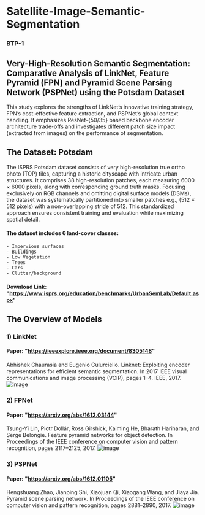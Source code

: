 # Satellite-Image-Semantic-Segmentation
### BTP-1

## Very-High-Resolution Semantic Segmentation: Comparative Analysis of LinkNet, Feature Pyramid (FPN) and Pyramid Scene Parsing Network (PSPNet) using the Potsdam Dataset

This study explores the strengths of LinkNet’s innovative training strategy, FPN’s cost-effective feature extraction, and PSPNet’s global context handling. It emphasizes ResNet-{50/35} based backbone encoder architecture trade-offs and investigates different patch size impact (extracted from images) on the performance of segmentation. 

## The Dataset: Potsdam
The ISPRS Potsdam dataset consists of very high-resolution true ortho photo (TOP) tiles, capturing a historic cityscape with intricate urban structures. It comprises 38 high-resolution patches, each measuring 6000 × 6000 pixels, along with corresponding ground truth masks. Focusing exclusively on RGB channels and omitting digital surface models (DSMs), the dataset was systematically partitioned into smaller patches e.g., (512 × 512 pixels) with a non-overlapping stride of 512. This standardized approach ensures consistent training and evaluation while maximizing spatial detail. 
#### The dataset includes 6 land-cover classes: 
    - Impervious surfaces
    - Buildings
    - Low Vegetation
    - Trees
    - Cars
    - Clutter/background
#### Download Link: "https://www.isprs.org/education/benchmarks/UrbanSemLab/Default.aspx"

## The Overview of Models
### 1) LinkNet
#### Paper: "https://ieeexplore.ieee.org/document/8305148"
Abhishek Chaurasia and Eugenio Culurciello. Linknet: Exploiting encoder representations for efficient semantic segmentation. In 2017 IEEE visual communications and image processing (VCIP), pages 1–4. IEEE, 2017.
![image](https://github.com/user-attachments/assets/29a4762e-8ca8-476a-8d60-d979b4075628)

### 2) FPNet
#### Paper: "https://arxiv.org/abs/1612.03144" 
Tsung-Yi Lin, Piotr Dollár, Ross Girshick, Kaiming He, Bharath Hariharan, and Serge Belongie. Feature pyramid networks for object detection. In Proceedings of the IEEE conference on computer vision and pattern recognition, pages 2117–2125, 2017.
![image](https://github.com/user-attachments/assets/5ef730a7-ebf7-47e4-8c68-9194cf0822c0)

### 3) PSPNet
#### Paper: "https://arxiv.org/abs/1612.01105" 
Hengshuang Zhao, Jianping Shi, Xiaojuan Qi, Xiaogang Wang, and Jiaya Jia. Pyramid scene parsing network. In Proceedings of the IEEE conference on computer vision and pattern recognition, pages 2881–2890, 2017.
![image](https://github.com/user-attachments/assets/3afde5c7-280c-4e36-81e3-2baf870a0e84)


